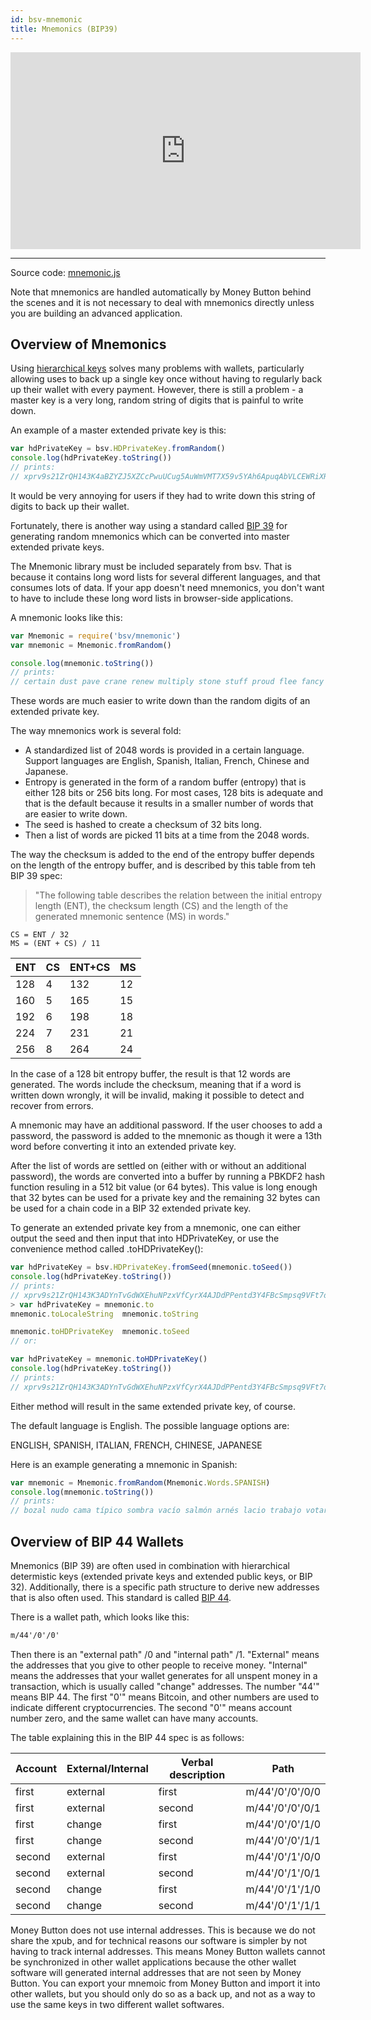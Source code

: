 ```yaml
---
id: bsv-mnemonic
title: Mnemonics (BIP39)
---
```


<iframe width="560" height="315" src="https://www.youtube.com/embed/IQYN-QqGXAI" frameborder="0" allow="accelerometer; autoplay; encrypted-media; gyroscope; picture-in-picture" allowfullscreen></iframe>

--------------------

Source code: [mnemonic.js](https://github.com/moneybutton/bsv/blob/master/lib/mnemonic/mnemonic.js)

Note that mnemonics are handled automatically by Money Button behind the scenes
and it is not necessary to deal with mnemonics directly unless you are building
an advanced application.

Overview of Mnemonics
---------------------

Using [hierarchical keys](./bsv-hd-private-key.md) solves many problems with
wallets, particularly allowing uses to back up a single key once without having
to regularly back up their wallet with every payment. However, there is still a
problem - a master key is a very long, random string of digits that is painful
to write down.

An example of a master extended private key is this:

```javascript
var hdPrivateKey = bsv.HDPrivateKey.fromRandom()
console.log(hdPrivateKey.toString())
// prints:
// xprv9s21ZrQH143K4aBZYZJ5XZCcPwuUCug5AuWmVMT7X59v5YAh6ApuqAbVLCEWRiXRSJWnN9bb8BELjKavgmFC8uAsTNEenT7VtCEd3n2k53j
```

It would be very annoying for users if they had to write down this string of
digits to back up their wallet.

Fortunately, there is another way using a standard called [BIP
39](https://github.com/bitcoin/bips/blob/master/bip-0039.mediawiki) for
generating random mnemonics which can be converted into master extended private
keys.

The Mnemonic library must be included separately from bsv. That is because it
contains long word lists for several different languages, and that consumes lots
of data. If your app doesn't need mnemonics, you don't want to have to include
these long word lists in browser-side applications.

A mnemonic looks like this:

```javascript
var Mnemonic = require('bsv/mnemonic')
var mnemonic = Mnemonic.fromRandom()

console.log(mnemonic.toString())
// prints:
// certain dust pave crane renew multiply stone stuff proud flee fancy knee
```

These words are much easier to write down than the random digits of an extended private key.

The way mnemonics work is several fold:

* A standardized list of 2048 words is provided in a certain language. Support languages are English, Spanish, Italian, French, Chinese and Japanese.
* Entropy is generated in the form of a random buffer (entropy) that is either 128 bits or 256 bits long. For most cases, 128 bits is adequate and that is the default because it results in a smaller number of words that are easier to write down.
* The seed is hashed to create a checksum of 32 bits long.
* Then a list of words are picked 11 bits at a time from the 2048 words.

The way the checksum is added to the end of the entropy buffer depends on the
length of the entropy buffer, and is described by this table from teh BIP 39
spec:

> "The following table describes the relation between the initial entropy length
> (ENT), the checksum length (CS) and the length of the generated mnemonic
> sentence (MS) in words."

```
CS = ENT / 32
MS = (ENT + CS) / 11
```
| ENT | CS | ENT+CS | MS |
|-----|----|--------|----|
| 128 | 4  | 132    | 12 |
| 160 | 5  | 165    | 15 |
| 192 | 6  | 198    | 18 |
| 224 | 7  | 231    | 21 |
| 256 | 8  | 264    | 24 |

In the case of a 128 bit entropy buffer, the result is that 12 words are
generated. The words include the checksum, meaning that if a word is written
down wrongly, it will be invalid, making it possible to detect and recover from
errors.

A mnemonic may have an additional password. If the user chooses to add a
password, the password is added to the mnemonic as though it were a 13th word
before converting it into an extended private key.

After the list of words are settled on (either with or without an additional
password), the words are converted into a buffer by running a PBKDF2 hash
function resuling in a 512 bit value (or 64 bytes). This value is long enough
that 32 bytes can be used for a private key and the remaining 32 bytes can be
used for a chain code in a BIP 32 extended private key.

To generate an extended private key from a mnemonic, one can either output the
seed and then input that into HDPrivateKey, or use the convenience method called
.toHDPrivateKey():

```javascript
var hdPrivateKey = bsv.HDPrivateKey.fromSeed(mnemonic.toSeed())
console.log(hdPrivateKey.toString())
// prints:
// xprv9s21ZrQH143K3ADYnTvGdWXEhuNPzxVfCyrX4AJDdPPentd3Y4FBcSmpsq9VFt7d3p4FezxDai42E4GtFuztakMbncHidubsmJqpVy6Sjbg
> var hdPrivateKey = mnemonic.to
mnemonic.toLocaleString  mnemonic.toString

mnemonic.toHDPrivateKey  mnemonic.toSeed
// or:

var hdPrivateKey = mnemonic.toHDPrivateKey()
console.log(hdPrivateKey.toString())
// prints:
// xprv9s21ZrQH143K3ADYnTvGdWXEhuNPzxVfCyrX4AJDdPPentd3Y4FBcSmpsq9VFt7d3p4FezxDai42E4GtFuztakMbncHidubsmJqpVy6Sjbg
```

Either method will result in the same extended private key, of course.

The default language is English. The possible language options are:

ENGLISH, SPANISH, ITALIAN, FRENCH, CHINESE, JAPANESE

Here is an example generating a mnemonic in Spanish:
```javascript
var mnemonic = Mnemonic.fromRandom(Mnemonic.Words.SPANISH)
console.log(mnemonic.toString())
// prints:
// bozal nudo cama típico sombra vacío salmón arnés lacio trabajo votar vehículo
```

Overview of BIP 44 Wallets
--------------------------

Mnemonics (BIP 39) are often used in combination with hierarchical determistic
keys (extended private keys and extended public keys, or BIP 32). Additionally,
there is a specific path structure to derive new addresses that is also often
used. This standard is called [BIP
44](https://github.com/bitcoin/bips/blob/master/bip-0044.mediawiki).

There is a wallet path, which looks like this:

```html
m/44'/0'/0'
```

Then there is an "external path" /0 and "internal path" /1. "External" means the
addresses that you give to other people to receive money. "Internal" means the
addresses that your wallet generates for all unspent money in a transaction,
which is usually called "change" addresses. The number "44'" means BIP 44. The
first "0'" means Bitcoin, and other numbers are used to indicate different
cryptocurrencies. The second "0'" means account number zero, and the same wallet
can have many accounts.

The table explaining this in the BIP 44 spec is as follows:

| Account | External/Internal | Verbal description | Path            |
|---------|-------------------|--------------------|-----------------|
| first   | external          | first              | m/44'/0'/0'/0/0 |
| first   | external          | second             | m/44'/0'/0'/0/1 |
| first   | change            | first              | m/44'/0'/0'/1/0 |
| first   | change            | second             | m/44'/0'/0'/1/1 |
| second  | external          | first              | m/44'/0'/1'/0/0 |
| second  | external          | second             | m/44'/0'/1'/0/1 |
| second  | change            | first              | m/44'/0'/1'/1/0 |
| second  | change            | second             | m/44'/0'/1'/1/1 |

Money Button does not use internal addresses. This is because we do not share
the xpub, and for technical reasons our software is simpler by not having to
track internal addresses. This means Money Button wallets cannot be synchronized
in other wallet applications because the other wallet software will generated
internal addresses that are not seen by Money Button. You can export your
mnemoic from Money Button and import it into other wallets, but you should only
do so as a back up, and not as a way to use the same keys in two different
wallet softwares.
